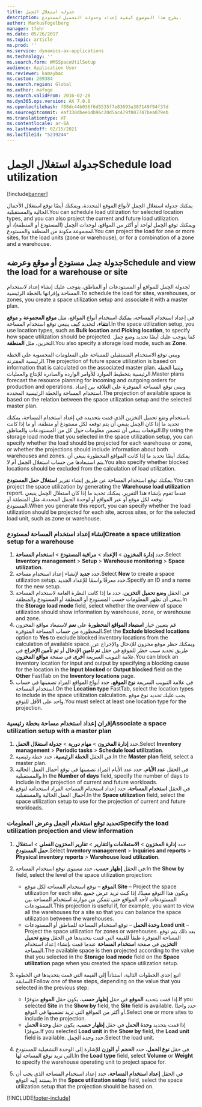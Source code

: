 ```yaml
---
title: جدولة استغلال الحِمل
description: يشرح هذا الموضوع كيفية إعداد وجدولة التحميل لمستودع.
author: MarkusFogelberg
manager: tfehr
ms.date: 05/26/2017
ms.topic: article
ms.prod: ''
ms.service: dynamics-ax-applications
ms.technology: ''
ms.search.form: WMSSpaceUtilSetup
audience: Application User
ms.reviewer: kamaybac
ms.custom: 269384
ms.search.region: Global
ms.author: mafoge
ms.search.validFrom: 2016-02-28
ms.dyn365.ops.version: AX 7.0.0
ms.openlocfilehash: f88dc44b036f6d5535f7e83693a387149f94f37d
ms.sourcegitcommit: eaf330dbee1db96c20d5ac479f007747bea079eb
ms.translationtype: HT
ms.contentlocale: ar-SA
ms.lasthandoff: 02/15/2021
ms.locfileid: "5239244"
---
```

# <a name="schedule-load-utilization"></a><span data-ttu-id="bc597-103">جدولة استغلال الحِمل</span><span class="sxs-lookup"><span data-stu-id="bc597-103">Schedule load utilization</span></span>

[!include[banner](../includes/banner.md)]

<span data-ttu-id="bc597-104">يمكنك جدولة استغلال الحِمل‬ لأنواع الموقع المحددة، ويمكنك أيضًا توقع استغلال الأحمال الحالية والمستقبلية.</span><span class="sxs-lookup"><span data-stu-id="bc597-104">You can schedule load utilization for selected location types, and you can also project the current and future load utilization.</span></span> <span data-ttu-id="bc597-105">ويمكنك توقع الحِمل لواحد أو أكثر من المواقع، لوحدات الحِمل (المستودع أو المنطقة)، أو لمجموعة مكونة من المنطقة والمستودع.</span><span class="sxs-lookup"><span data-stu-id="bc597-105">You can project the load for one or more sites, for the load units (zone or warehouse), or for a combination of a zone and a warehouse.</span></span>

## <a name="schedule-and-view-the-load-for-a-warehouse-or-site"></a><span data-ttu-id="bc597-106">جدولة حِمل مستودع أو موقع وعرضه</span><span class="sxs-lookup"><span data-stu-id="bc597-106">Schedule and view the load for a warehouse or site</span></span>

<span data-ttu-id="bc597-107">لجدولة الحِمل للمواقع أو المستودعات أو المناطق، يتوجب عليك إنشاء إعداد لاستخدام المساحة وإقرانها بالخطة الرئيسية.</span><span class="sxs-lookup"><span data-stu-id="bc597-107">To schedule the load for sites, warehouses, or zones, you create a space utilization setup and associate it with a master plan.</span></span>

<span data-ttu-id="bc597-108">في إعداد استخدام المساحة، يمكنك استخدام أنواع المواقع، مثل **موقع المجموعة** و **موقع انتقاء**، لتحديد كيف ينبغي توقع استخدام المساحة.</span><span class="sxs-lookup"><span data-stu-id="bc597-108">In the space utilization setup, you use location types, such as **Bulk location** and **Picking location**, to specify how space utilization should be projected.</span></span> <span data-ttu-id="bc597-109">كما يتوجب عليك أيضًا تحديد وضع حِمل التخزين، مثل **المنطقة**.</span><span class="sxs-lookup"><span data-stu-id="bc597-109">You also specify a storage load mode, such as **Zone**.</span></span>

<span data-ttu-id="bc597-110">ويبنى توقع الاستخدام المستقبلي للمساحة على المعلومات المحسوبة على الخطة الرئيسية المقترنة.</span><span class="sxs-lookup"><span data-stu-id="bc597-110">The projection of future space utilization is based on information that is calculated on the associated master plan.</span></span> <span data-ttu-id="bc597-111">وتتنبا الخطة الرئيسية بتخطيط الموارد للأوامر الواردة والصادرة للإنتاج والعمليات.</span><span class="sxs-lookup"><span data-stu-id="bc597-111">Master plans forecast the resource planning for incoming and outgoing orders for production and operations.</span></span> <span data-ttu-id="bc597-112">ويبنى توقع المساحة المتوفرة على العلاقة بين إعداد استخدام المساحة والخطة الرئيسية المحددة.</span><span class="sxs-lookup"><span data-stu-id="bc597-112">The projection of available space is based on the relation between the space utilization setup and the selected master plan.</span></span>

<span data-ttu-id="bc597-113">باستخدام وضع تحميل التخزين الذي قمت بتحديده في إعداد استخدام المساحة، يمكنك تحديد ما إذا كان الحِمل ينبغي أن يتم توقعه لكل مستودع أو منطقة، أو ما إذا كانت التوقعات ينبغي أن تتضمن معلومات حول كل من المستودعات والمناطق.</span><span class="sxs-lookup"><span data-stu-id="bc597-113">By using the storage load mode that you selected in the space utilization setup, you can specify whether the load should be projected for each warehouse or zone, or whether the projections should include information about both warehouses and zones.</span></span> <span data-ttu-id="bc597-114">يمكنك أيضًا تحديد ما إذا كانت المواقع المحظورة ينبغي أن يتم استبعادها من حساب استغلال الحِمل أم لا.</span><span class="sxs-lookup"><span data-stu-id="bc597-114">You also specify whether blocked locations should be excluded from the calculation of load utilization.</span></span>

<span data-ttu-id="bc597-115">يمكنك توقع استخدام المساحة عن طريق إنشاء تقرير **استغلال حمل المستودع**.</span><span class="sxs-lookup"><span data-stu-id="bc597-115">You can project the space utilization by generating the **Warehouse load utilization** report.</span></span> <span data-ttu-id="bc597-116">عندما تقوم بإنشاء هذا التقرير، يمكنك تحديد ما إذا كان استغلال الحِمل ينبغي توقعه لكل موقع أو عبر المواقع أو لوحدة الحِمل المحددة، مثل المنطقة أو المستودع.</span><span class="sxs-lookup"><span data-stu-id="bc597-116">When you generate this report, you can specify whether the load utilization should be projected for each site, across sites, or for the selected load unit, such as zone or warehouse.</span></span>

### <a name="create-a-space-utilization-setup-for-a-warehouse"></a><span data-ttu-id="bc597-117">إنشاء إعداد استخدام المساحة لمستودع</span><span class="sxs-lookup"><span data-stu-id="bc597-117">Create a space utilization setup for a warehouse</span></span>

1. <span data-ttu-id="bc597-118">حدد **إدارة المخزون** \> **الإعداد** \> **مراقبة المستودع** \> **استخدام المساحة**.</span><span class="sxs-lookup"><span data-stu-id="bc597-118">Select **Inventory management** \> **Setup** \> **Warehouse monitoring** \> **Space utilization**.</span></span>
2. <span data-ttu-id="bc597-119">حدد **جديد** لإنشاء إعداد استخدام مساحة.</span><span class="sxs-lookup"><span data-stu-id="bc597-119">Select **New** to create a space utilization setup.</span></span> <span data-ttu-id="bc597-120">حدد معرفًا واسمًا للإعداد الجديد.</span><span class="sxs-lookup"><span data-stu-id="bc597-120">Specify an ID and a name for the new setup.</span></span>
3. <span data-ttu-id="bc597-121">في الحقل **وضع تحميل التخزين**، حدد ما إذا كانت النظرة العامة لاستخدام المساحة ينبغي أن تظهر المعلومات حسب المستودع أو المنطقة أو المستودع والمنطقة.</span><span class="sxs-lookup"><span data-stu-id="bc597-121">In the **Storage load mode** field, select whether the overview of space utilization should show information by warehouse, zone, or warehouse and zone.</span></span>
4. <span data-ttu-id="bc597-122">قم بتعيين خيار **‏‫استبعاد المواقع المحظورة‬** على **نعم** لاستبعاد مواقع المخزون المحظورة من حساب المساحة المتوفرة.</span><span class="sxs-lookup"><span data-stu-id="bc597-122">Set the **Exclude blocked locations** option to **Yes** to exclude blocked inventory locations from the calculation of available space.</span></span> <span data-ttu-id="bc597-123">ويمكنك حظر موقع مخزون للإدخال والإخراج عن طريق تحديد سبب حظر للموقع في حقل **تم تأمين الإدخال** أو **تم تأمين الإخراج** في علامة التبويب السريعة **أخرى** في صفحة **مواقع المخزون**.</span><span class="sxs-lookup"><span data-stu-id="bc597-123">You can block an inventory location for input and output by specifying a blocking cause for the location in the **Input blocked** or **Output blocked** field on the **Other** FastTab on the **Inventory locations** page.</span></span>
5. <span data-ttu-id="bc597-124">في علامة التبويب السريعة **نوع الموقع**، حدد أنواع المواقع المراد تضمينها في حساب استخدام المساحة.</span><span class="sxs-lookup"><span data-stu-id="bc597-124">On the **Location type** FastTab, select the location types to include in the space utilization calculation.</span></span> <span data-ttu-id="bc597-125">يجب عليك تحديد نوع موقع واحد على الأقل للتوقع.</span><span class="sxs-lookup"><span data-stu-id="bc597-125">You must select at least one location type for the projection.</span></span>

### <a name="associate-a-space-utilization-setup-with-a-master-plan"></a><span data-ttu-id="bc597-126">إقران إعداد استخدام مساحة بخطة رئيسية</span><span class="sxs-lookup"><span data-stu-id="bc597-126">Associate a space utilization setup with a master plan</span></span>

1. <span data-ttu-id="bc597-127">حدد **إدارة المخزون** \> **مهام دورية** \> **جدولة استغلال الحمل**.</span><span class="sxs-lookup"><span data-stu-id="bc597-127">Select **Inventory management** \> **Periodic tasks** \> **Schedule load utilization**.</span></span>
2. <span data-ttu-id="bc597-128">في الحقل **الخطة الرئيسية**، حدد خطة رئيسية.</span><span class="sxs-lookup"><span data-stu-id="bc597-128">In the **Master plan** field, select a master plan.</span></span>
3. <span data-ttu-id="bc597-129">في الحقل **عدد الأيام**، حدد عدد الأيام المراد تضمينها في توقع أحمال العمل الحالية والمستقبلية.</span><span class="sxs-lookup"><span data-stu-id="bc597-129">In the **Number of days** field, specify the number of days to include in the projection of current and future workloads.</span></span>
4. <span data-ttu-id="bc597-130">في الحقل **استخدام المساحة**، حدد إعداد استخدام المساحة المراد استخدامه لتوقع أحمال العمل الحالية والمستقبلية.</span><span class="sxs-lookup"><span data-stu-id="bc597-130">In the **Space utilization** field, select the space utilization setup to use for the projection of current and future workloads.</span></span>

### <a name="specify-the-load-utilization-projection-and-view-information"></a><span data-ttu-id="bc597-131">تحديد توقع استخدام الحِمل وعرض المعلومات</span><span class="sxs-lookup"><span data-stu-id="bc597-131">Specify the load utilization projection and view information</span></span>

1. <span data-ttu-id="bc597-132">حدد **إدارة المخزون** \> **الاستعلامات والتقارير** \> **تقارير المخزون الفعلي‬** \> **استغلال حمل المستودع**.</span><span class="sxs-lookup"><span data-stu-id="bc597-132">Select **Inventory management** \> **Inquiries and reports** \> **Physical inventory reports** \> **Warehouse load utilization**.</span></span>
2. <span data-ttu-id="bc597-133">في الحقل **إظهار حسب**، حدد مستوى توقع استخدام المساحة:</span><span class="sxs-lookup"><span data-stu-id="bc597-133">In the **Show by** field, select the level of the space utilization projection:</span></span>

    - <span data-ttu-id="bc597-134">**الموقع** – توقع استخدام المساحة لكل موقع.</span><span class="sxs-lookup"><span data-stu-id="bc597-134">**Site** – Project the space utilization for each site.</span></span> <span data-ttu-id="bc597-135">ويكون هذا التوقع مفيدًا، إذا كنت تريد عرض جميع المستودعات لأحد المواقع حتى تتمكن من موازنة استخدام المساحة بين المستودعات.</span><span class="sxs-lookup"><span data-stu-id="bc597-135">This projection is useful if, for example, you want to view all the warehouses for a site so that you can balance the space utilization between the warehouses.</span></span>
    - <span data-ttu-id="bc597-136">**وحدة الحمل** – توقع استخدام المساحة للمناطق أو المستودعات.</span><span class="sxs-lookup"><span data-stu-id="bc597-136">**Load unit** – Project the space utilization for zones or warehouses.</span></span> <span data-ttu-id="bc597-137">بعد ذلك يتم توقع المساحة المتوفرة طبقاً للقيمة التي قمت بتحديدها في الحقل **وضع تحميل التخزين** في صفحة **استخدام المساحة** عندما قمت بإنشاء إعداد استخدام المساحة.</span><span class="sxs-lookup"><span data-stu-id="bc597-137">The available space is then projected according to the value that you selected in the **Storage load mode** field on the **Space utilization** page when you created the space utilization setup.</span></span>

3. <span data-ttu-id="bc597-138">اتبع إحدى الخطوات التالية، استناداً إلى القيمة التي قمت بتحديدها في الخطوة السابقة:</span><span class="sxs-lookup"><span data-stu-id="bc597-138">Follow one of these steps, depending on the value that you selected in the previous step:</span></span>

    - <span data-ttu-id="bc597-139">إذا قمت بتحديد **الموقع** في حقل **إظهار حسب**، يكون حقل **الموقع** متوفرًا.</span><span class="sxs-lookup"><span data-stu-id="bc597-139">If you selected **Site** in the **Show by** field, the **Site** field is available.</span></span> <span data-ttu-id="bc597-140">حدد واحدًا أو أكثر من المواقع التي تريد تضمينها في التوقع.</span><span class="sxs-lookup"><span data-stu-id="bc597-140">Select one or more sites to include in the projection.</span></span>
    - <span data-ttu-id="bc597-141">إذا قمت بتحديد **وحدة الحمل** في حقل **إظهار حسب**، يكون حقل **وحدة الحمل** متوفرًا.</span><span class="sxs-lookup"><span data-stu-id="bc597-141">If you selected **Load unit** in the **Show by** field, the **Load unit** field is available.</span></span> <span data-ttu-id="bc597-142">حدد وحدة الحِمل.</span><span class="sxs-lookup"><span data-stu-id="bc597-142">Select the load unit.</span></span>

4. <span data-ttu-id="bc597-143">في حقل **نوع الحمل**، حدد **الحجم** أو **الوزن** للإشارة إلى الوحدة التشغيلية للمستودع التي تريد توقع المساحة لها.</span><span class="sxs-lookup"><span data-stu-id="bc597-143">In the **Load type** field, select **Volume** or **Weight** to specify the warehouse operating unit to project space for.</span></span>
5. <span data-ttu-id="bc597-144">في الحقل **إعداد استخدام المساحة**، حدد إعداد استخدام المساحة الذي يجب أن يستند إليه التوقع.</span><span class="sxs-lookup"><span data-stu-id="bc597-144">In the **Space utilization setup** field, select the space utilization setup that the projection should be based on.</span></span>


[!INCLUDE[footer-include](../../includes/footer-banner.md)]